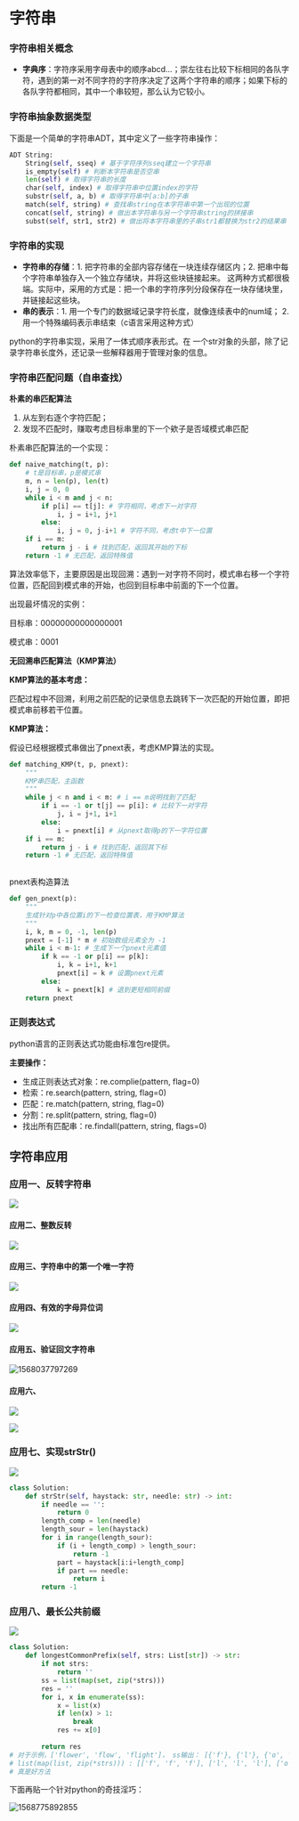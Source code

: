 #  字符串

### 字符串相关概念

- **字典序**：字符序采用字母表中的顺序abcd...；崇左往右比较下标相同的各队字符，遇到的第一对不同字符的字符序决定了这两个字符串的顺序；如果下标的各队字符都相同，其中一个串较短，那么认为它较小。

### 字符串抽象数据类型

下面是一个简单的字符串ADT，其中定义了一些字符串操作：

```python
ADT String:
    String(self, sseq) # 基于字符序列sseq建立一个字符串
    is_empty(self) # 判断本字符串是否空串
    len(self) # 取得字符串的长度
    char(self, index) # 取得字符串中位置index的字符
    substr(self, a, b) # 取得字符串中[a:b]的子串
    match(self, string) # 查找串string在本字符串中第一个出现的位置
    concat(self, string) # 做出本字符串与另一个字符串string的拼接串
    subst(self, str1, str2) # 做出将本字符串里的子串str1都替换为str2的结果串
```

### 字符串的实现

- **字符串的存储**：1. 把字符串的全部内容存储在一块连续存储区内；2. 把串中每个字符串单独存入一个独立存储块，并将这些块链接起来。 这两种方式都很极端。实际中，采用的方式是：把一个串的字符序列分段保存在一块存储块里，并链接起这些块。
- **串的表示**：1. 用一个专门的数据域记录字符长度，就像连续表中的num域； 2. 用一个特殊编码表示串结束（c语言采用这种方式）

python的字符串实现，采用了一体式顺序表形式。在 一个str对象的头部，除了记录字符串长度外，还记录一些解释器用于管理对象的信息。



### 字符串匹配问题（自串查找）

**朴素的串匹配算法**

1. 从左到右逐个字符匹配；
2. 发现不匹配时，赚取考虑目标串里的下一个欸子是否域模式串匹配

朴素串匹配算法的一个实现：

```python
def naive_matching(t, p):
	# t是目标串，p是模式串
	m, n = len(p), len(t)
	i, j = 0, 0
	while i < m and j < n:
		if p[i] == t[j]: # 字符相同，考虑下一对字符
			i, j = i+1, j+1
		else:
			i, j = 0, j-i+1 # 字符不同，考虑t中下一位置
	if i == m:
		return j - i # 找到匹配，返回其开始的下标
	return -1 # 无匹配，返回特殊值
```

算法效率低下，主要原因是出现回溯：遇到一对字符不同时，模式串右移一个字符位置，匹配回到模式串的开始，也回到目标串中前面的下一个位置。

出现最坏情况的实例：

目标串：00000000000000001

模式串：0001



**无回溯串匹配算法（KMP算法）**

**KMP算法的基本考虑：**

匹配过程中不回溯，利用之前匹配的记录信息去跳转下一次匹配的开始位置，即把模式串前移若干位置。

**KMP算法：**

假设已经根据模式串做出了pnext表，考虑KMP算法的实现。

```python
def matching_KMP(t, p, pnext):
    """
    KMP串匹配，主函数
    """
    while j < n and i < m: # i == m说明找到了匹配
        if i == -1 or t[j] == p[i]: # 比较下一对字符
            j, i = j+1, i+1
        else:
            i = pnext[i] # 从pnext取得p的下一字符位置
    if i == m:
        return j - i # 找到匹配，返回其下标
    return -1 # 无匹配，返回特殊值
    
```

pnext表构造算法

```python
def gen_pnext(p):
    """
    生成针对p中各位置i的下一检查位置表，用于KMP算法
    """
    i, k, m = 0, -1, len(p)
    pnext = [-1] * m # 初始数组元素全为 -1
    while i < m-1: # 生成下一个pnext元素值
        if k == -1 or p[i] == p[k]:
            i, k = i+1, k+1
            pnext[i] = k # 设置pnext元素
        else:
            k = pnext[k] # 退到更短相同前缀
    return pnext
```

### 正则表达式

python语言的正则表达式功能由标准包re提供。

**主要操作：**

- 生成正则表达式对象：re.complie(pattern, flag=0)
- 检索：re.search(pattern, string, flag=0)
- 匹配：re.match(pattern, string, flag=0)
- 分割：re.split(pattern, string, flag=0)
- 找出所有匹配串：re.findall(pattern, string, flags=0)



## 字符串应用

### 应用一、反转字符串

![](https://raw.githubusercontent.com/wemozj/image/master/20190909164038.png)

#### 应用二、整数反转

![](https://raw.githubusercontent.com/wemozj/image/master/20190909165706.png)

#### 应用三、字符串中的第一个唯一字符

![](https://raw.githubusercontent.com/wemozj/image/master/20190909171715.png)

#### 应用四、有效的字母异位词

![](https://raw.githubusercontent.com/wemozj/image/master/20190909203642.png)

#### 应用五、验证回文字符串

![1568037797269](C:\Users\wemo\AppData\Roaming\Typora\typora-user-images\1568037797269.png)

#### 应用六、

![](https://raw.githubusercontent.com/wemozj/image/master/20190910222044.png)

![](https://raw.githubusercontent.com/wemozj/image/master/20190910221836.png)



### 应用七、实现strStr()

![](https://raw.githubusercontent.com/wemozj/image/master/20190918094821.png)

```python
class Solution:
    def strStr(self, haystack: str, needle: str) -> int:
        if needle == '':
            return 0
        length_comp = len(needle)
        length_sour = len(haystack)
        for i in range(length_sour):
            if (i + length_comp) > length_sour:
                return -1
            part = haystack[i:i+length_comp]
            if part == needle:
                return i
        return -1
```



### 应用八、最长公共前缀

![](https://raw.githubusercontent.com/wemozj/image/master/20190918110101.png)



```python
class Solution:
    def longestCommonPrefix(self, strs: List[str]) -> str:
        if not strs:
            return ''
        ss = list(map(set, zip(*strs)))
        res = ''
        for i, x in enumerate(ss):
            x = list(x)
            if len(x) > 1:
                break
            res += x[0]
            
        return res
# 对于示例，['flower', 'flow', 'flight']， ss输出： [{'f'}, {'l'}, {'o', 'i'}, {'w', 'g'}]
# list(map(list, zip(*strs))) : [['f', 'f', 'f'], ['l', 'l', 'l'], ['o', 'o', 'i'], ['w', 'w', 'g']]
# 真是好方法
```

下面再贴一个针对python的奇技淫巧：

![1568775892855](C:\Users\wemo\AppData\Roaming\Typora\typora-user-images\1568775892855.png)



